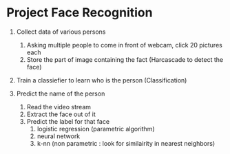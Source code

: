 # Project Face Recognition

1. Collect data of various persons

   1. Asking multiple people to come in front of webcam, click 20 pictures each
   2. Store the part of image containing the fact (Harcascade to detect the face)

2. Train a classiefier to learn who is the person (Classification)
3. Predict the name of the person

   1. Read the video stream
   2. Extract the face out of it
   3. Predict the label for that face
      1. logistic regression (parametric algorithm)
      2. neural network
      3. k-nn (non parametric : look for similairity in nearest neighbors)
